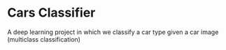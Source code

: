 # Cars Classifier
A deep learning project in which we classify a car type given a car image (multiclass classification)
